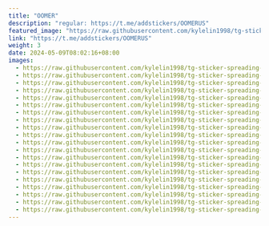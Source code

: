 ```yaml
---
title: "OOMER"
description: "regular: https://t.me/addstickers/OOMERUS"
featured_image: "https://raw.githubusercontent.com/kylelin1998/tg-sticker-spreading-worldwide-images/main/img/b5d571a0-84cc-4006-9c5b-1dc84e6f2ecf.jpg"
link: "https://t.me/addstickers/OOMERUS"
weight: 3
date: 2024-05-09T08:02:16+08:00
images:
  - https://raw.githubusercontent.com/kylelin1998/tg-sticker-spreading-worldwide-images/main/img/b5d571a0-84cc-4006-9c5b-1dc84e6f2ecf.jpg
  - https://raw.githubusercontent.com/kylelin1998/tg-sticker-spreading-worldwide-images/main/img/b9687a4e-5293-4bf6-9c97-0bba12be183c.jpg
  - https://raw.githubusercontent.com/kylelin1998/tg-sticker-spreading-worldwide-images/main/img/fb93efe9-069a-4254-9229-0f3a00c4c2f7.jpg
  - https://raw.githubusercontent.com/kylelin1998/tg-sticker-spreading-worldwide-images/main/img/f8817c28-f128-4d7a-a4e3-5fb59d8a04b3.jpg
  - https://raw.githubusercontent.com/kylelin1998/tg-sticker-spreading-worldwide-images/main/img/6dacf5b1-8d1b-4304-996b-1aa4d484fa0b.jpg
  - https://raw.githubusercontent.com/kylelin1998/tg-sticker-spreading-worldwide-images/main/img/f076cb18-ac44-4e98-a650-8b2ff2ea1763.jpg
  - https://raw.githubusercontent.com/kylelin1998/tg-sticker-spreading-worldwide-images/main/img/b96a1eef-13d0-4a6c-b85c-3fa6b42b33ac.jpg
  - https://raw.githubusercontent.com/kylelin1998/tg-sticker-spreading-worldwide-images/main/img/4c53caaa-c643-43bf-a466-66a77ba64045.jpg
  - https://raw.githubusercontent.com/kylelin1998/tg-sticker-spreading-worldwide-images/main/img/3246bf74-f130-40dd-aefc-178aa41de0e4.jpg
  - https://raw.githubusercontent.com/kylelin1998/tg-sticker-spreading-worldwide-images/main/img/9f9da244-7bf3-4ae5-b2c7-03a60f38f08d.jpg
  - https://raw.githubusercontent.com/kylelin1998/tg-sticker-spreading-worldwide-images/main/img/ea652296-9612-4cc1-bdf3-49963863ac84.jpg
  - https://raw.githubusercontent.com/kylelin1998/tg-sticker-spreading-worldwide-images/main/img/f948d0df-84ed-40b4-88c0-9e25101a2b87.jpg
  - https://raw.githubusercontent.com/kylelin1998/tg-sticker-spreading-worldwide-images/main/img/49e0d85a-d90d-4ba8-863d-612f10d22dde.jpg
  - https://raw.githubusercontent.com/kylelin1998/tg-sticker-spreading-worldwide-images/main/img/9fb2d37e-e22c-43b1-94a3-cb54f140b3f2.jpg
  - https://raw.githubusercontent.com/kylelin1998/tg-sticker-spreading-worldwide-images/main/img/9b930489-c408-427f-a990-72db13ca93cf.jpg
  - https://raw.githubusercontent.com/kylelin1998/tg-sticker-spreading-worldwide-images/main/img/2d0577ad-c01a-4545-88dd-05c86bb8d109.jpg
  - https://raw.githubusercontent.com/kylelin1998/tg-sticker-spreading-worldwide-images/main/img/53589523-4c96-4130-841f-e557f3d8f98f.jpg
  - https://raw.githubusercontent.com/kylelin1998/tg-sticker-spreading-worldwide-images/main/img/a68632de-3a68-4542-b925-f25280f5b4b4.jpg
  - https://raw.githubusercontent.com/kylelin1998/tg-sticker-spreading-worldwide-images/main/img/a813196f-3f61-4abf-a3e5-3423733cf30d.jpg
  - https://raw.githubusercontent.com/kylelin1998/tg-sticker-spreading-worldwide-images/main/img/823bc89b-ea97-4179-a715-34fce6379894.jpg
---
```

